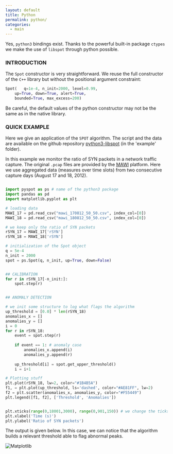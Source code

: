 ```yaml
---
layout: default
title: Python
permalink: python/
categories: 
  - main
---
```


Yes, `python3` bindings exist.
Thanks to the powerful built-in package `ctypes` we make the use of `libspot` through python possible.

### INTRODUCTION

The `Spot` constructor is very straightforward. We reuse the full constructor of the `C++` library but without the positional argument constraint:
```python
Spot(	q=1e-4, n_init=2000, level=0.99,
	up=True, down=True, alert=True, 
	bounded=True, max_excess=200)
```

<p></p>
<div class="alert">
Be careful, the default values of the python constructor may not be the same as in the native library.
</div>


### QUICK EXAMPLE

Here we give an application of the `SPOT` algorithm. The script and the data are available on the github repository <a href="https://github.com/asiffer/python3-libspot">python3-libspot</a> (in the 'example' folder). 

In this example we monitor the ratio of SYN packets in a network traffic capture. The original `.pcap` files are provided by the <a href="http://www.fukuda-lab.org/mawilab/v1.1/index.html">MAWI</a> platform. Here we use aggregated data (measures over time slots) from two consecutive capture days (August 17 and 18, 2012).

```python

import pyspot as ps # name of the python3 package
import pandas as pd
import matplotlib.pyplot as plt

# loading data
MAWI_17 = pd.read_csv("mawi_170812_50_50.csv", index_col=[0])
MAWI_18 = pd.read_csv("mawi_180812_50_50.csv", index_col=[0])

# we keep only the ratio of SYN packets
rSYN_17 = MAWI_17['rSYN']
rSYN_18 = MAWI_18['rSYN']

# initialization of the Spot object
q = 5e-4
n_init = 2000
spot = ps.Spot(q, n_init, up=True, down=False)


## CALIBRATION
for r in rSYN_17[-n_init:]:
	spot.step(r)


## ANOMALY DETECTION

# we init some structure to log what flags the algorithm
up_threshold = [0.0] * len(rSYN_18)
anomalies_x = []
anomalies_y = []
i = 0
for r in rSYN_18:
	event = spot.step(r)
	
	if event == 1: # anomaly case
		anomalies_x.append(i)
		anomalies_y.append(r)
		
	up_threshold[i] = spot.get_upper_threshold()
	i = i+1

# Plotting stuff 
plt.plot(rSYN_18, lw=2, color="#1B4B5A")
f1, = plt.plot(up_threshold, ls='dashed', color="#AE81FF", lw=2)
f2 = plt.scatter(anomalies_x, anomalies_y, color="#F55449")
plt.legend([f1, f2], ['Threshold', 'Anomalies'])


plt.xticks(range(0,18001,3000), range(0,901,150)) # we change the ticks to make it corresponds to the true time : 1 it = 50 ms
plt.xlabel('Time (s)')
plt.ylabel('Ratio of SYN packets')
```

The output is given below. In this case, we can notice that the algorithm builds a relevant threshold able to flag abnormal peaks.

![Matplotlib](/libspot/assets/example.svg)




